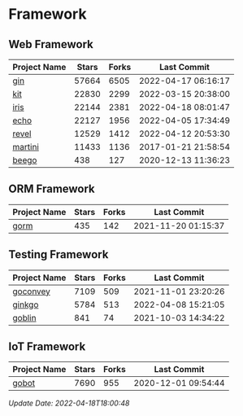 # Framework

## Web Framework
| Project Name | Stars | Forks | Last Commit |
| ------------ | ----- | ----- | ----------- |
| [gin](https://github.com/gin-gonic/gin) | 57664 | 6505 | 2022-04-17 06:16:17 |
| [kit](https://github.com/go-kit/kit) | 22830 | 2299 | 2022-03-15 20:38:00 |
| [iris](https://github.com/kataras/iris) | 22144 | 2381 | 2022-04-18 08:01:47 |
| [echo](https://github.com/labstack/echo) | 22127 | 1956 | 2022-04-05 17:34:49 |
| [revel](https://github.com/revel/revel) | 12529 | 1412 | 2022-04-12 20:53:30 |
| [martini](https://github.com/go-martini/martini) | 11433 | 1136 | 2017-01-21 21:58:54 |
| [beego](https://github.com/astaxie/beego) | 438 | 127 | 2020-12-13 11:36:23 |

## ORM Framework
| Project Name | Stars | Forks | Last Commit |
| ------------ | ----- | ----- | ----------- |
| [gorm](https://github.com/jinzhu/gorm) | 435 | 142 | 2021-11-20 01:15:37 |

## Testing Framework
| Project Name | Stars | Forks | Last Commit |
| ------------ | ----- | ----- | ----------- |
| [goconvey](https://github.com/smartystreets/goconvey) | 7109 | 509 | 2021-11-01 23:20:26 |
| [ginkgo](https://github.com/onsi/ginkgo) | 5784 | 513 | 2022-04-08 15:21:05 |
| [goblin](https://github.com/franela/goblin) | 841 | 74 | 2021-10-03 14:34:22 |

## IoT Framework
| Project Name | Stars | Forks | Last Commit |
| ------------ | ----- | ----- | ----------- |
| [gobot](https://github.com/hybridgroup/gobot) | 7690 | 955 | 2020-12-01 09:54:44 |

*Update Date: 2022-04-18T18:00:48*